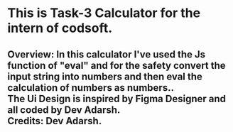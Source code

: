 # This is Task-3 Calculator for the intern of codsoft.

<h2>Overview: In this calculator I've used the Js function of "eval" and for the safety convert the input string into numbers and then eval the calculation of numbers as numbers.. <br /> The Ui Design is inspired by Figma Designer and all coded by Dev Adarsh. 

<br />
Credits: Dev Adarsh.
</h2>